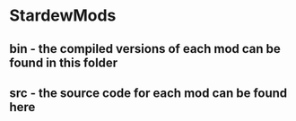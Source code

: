 # StardewMods

## bin - the compiled versions of each mod can be found in this folder

## src - the source code for each mod can be found here
